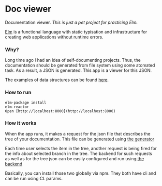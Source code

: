 # Doc viewer

Documentation viewer. *This is just a pet project for practicing Elm.*

[Elm](http://elm-lang.org/) is a functional language with static typisation and infrastructure for creating web applications without runtime errors.

### Why?

Long time ago I had an idea of self-documenting projects. Thus, the documentation should be generated from file system using some atomated task. As a result, a JSON is generated. This app is a viewer for this JSON.

The examples of data structures can be found [here](https://runkit.com/raqystyle/express-test).

### How to run

```
elm-package install
elm-reactor
Open [http://localhost:8000](http://localhost:8000)
```

### How it works

When the app runs, it makes a request for the json file that describes the tree of your documentation. This file can be generated using [the generator](https://github.com/raqystyle/ok-doc-generator)

Each time user selects the item in the tree, another request is being fired for the info about selected branch in the tree. The backend for such requests as well as for the tree json can be easily configured and run using [the backend](https://github.com/raqystyle/ok-doc-backend)

Basically, you can install those two globally via npm. They both have cli and can be run using CL params.
